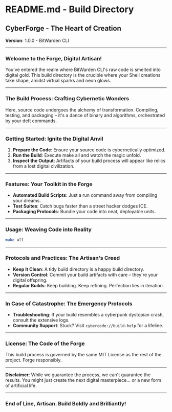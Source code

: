 
# README.md - Build Directory

## CyberForge - The Heart of Creation

**Version**: 1.0.0 - BitWarden CLI

---

### Welcome to the Forge, Digital Artisan!

You've entered the realm where BitWarden CLI's raw code is smelted into digital gold. This build directory is the crucible where your Shell creations take shape, amidst virtual sparks and neon glows.

---

### The Build Process: Crafting Cybernetic Wonders

Here, source code undergoes the alchemy of transformation. Compiling, testing, and packaging – it's a dance of binary and algorithms, orchestrated by your deft commands.

---

### Getting Started: Ignite the Digital Anvil

1. **Prepare the Code**: Ensure your source code is cybernetically optimized.
2. **Run the Build**: Execute make all and watch the magic unfold.
3. **Inspect the Output**: Artifacts of your build process will appear like relics from a lost digital civilization.

---

### Features: Your Toolkit in the Forge

- **Automated Build Scripts**: Just a run command away from compiling your dreams.
- **Test Suites**: Catch bugs faster than a street hacker dodges ICE.
- **Packaging Protocols**: Bundle your code into neat, deployable units.

---

### Usage: Weaving Code into Reality

```bash
make all
```

---

### Protocols and Practices: The Artisan's Creed

- **Keep It Clean**: A tidy build directory is a happy build directory.
- **Version Control**: Commit your build artifacts with care – they're your digital offspring.
- **Regular Builds**: Keep building. Keep refining. Perfection lies in iteration.

---

### In Case of Catastrophe: The Emergency Protocols

- **Troubleshooting**: If your build resembles a cyberpunk dystopian crash, consult the extensive logs.
- **Community Support**: Stuck? Visit `cybercode://build-help` for a lifeline.

---

### License: The Code of the Forge

This build process is governed by the same MIT License as the rest of the project. Forge responsibly.

---

**Disclaimer**: While we guarantee the process, we can't guarantee the results. You might just create the next digital masterpiece... or a new form of artificial life.

---

### End of Line, Artisan. Build Boldly and Brilliantly!
